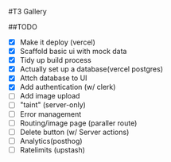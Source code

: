 #T3 Gallery

##TODO
- [x] Make it deploy (vercel)
- [x] Scaffold basic ui with mock data
- [x] Tidy up build process
- [x] Actually set up a database(vercel postgres)
- [x] Attch database to UI
- [x] Add authentication (w/ clerk)
- [ ] Add image upload
- [ ] "taint" (server-only)
- [ ] Error management 
- [ ] Routing/image page (paraller route)
- [ ] Delete button (w/ Server actions)
- [ ] Analytics(posthog)
- [ ] Ratelimits (upstash)